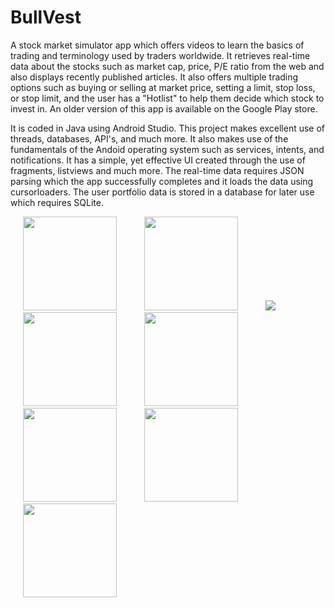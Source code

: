 # BullVest

A stock market simulator app which offers videos to learn the basics of trading and terminology used by traders worldwide. It retrieves real-time data about the stocks such as market cap, price, P/E ratio from the web and also displays recently published articles. It also offers multiple trading options such as buying or selling at market price, setting a limit, stop loss, or stop limit, and the user has a "Hotlist" to help them decide which stock to invest in. An older version of this app is available on the Google Play store.

It is coded in Java using Android Studio. This project makes excellent use of threads, databases, API's, and much more. It also makes use of the fundamentals of the Andoid operating system such as services, intents, and notifications. It has a simple, yet effective UI created through the use of fragments, listviews and much more. The real-time data requires JSON parsing which the app successfully completes and it loads the data using cursorloaders. The user portfolio data is stored in a database for later use which requires SQLite.

<p float="left">
  <img src="https://user-images.githubusercontent.com/43008021/58757633-a5741d80-84dd-11e9-94aa-831df546ae0b.jpg" width="150" hspace="20"/>
  <img src="https://user-images.githubusercontent.com/43008021/58757664-24695600-84de-11e9-8e5c-ed76d6c35d96.jpg" width="150" hspace="20"/>
  <img src="https://user-images.githubusercontent.com/43008021/59006454-0eb2a400-87f0-11e9-923e-e3c114bc6c1f.jpg" witdh="150" hspace="20"/>
  <img src="https://user-images.githubusercontent.com/43008021/58757676-3f3bca80-84de-11e9-927e-2beec8665774.jpg" width="150" hspace="20"/>
  <img src="https://user-images.githubusercontent.com/43008021/58757689-7d38ee80-84de-11e9-99db-d35eeb7bda1b.jpg" width="150" hspace="20"/>
  <img src="https://user-images.githubusercontent.com/43008021/59005923-74e9f780-87ed-11e9-8ec4-3b439cf0e159.jpg" width="150" hspace="20"/>
  <img src="https://user-images.githubusercontent.com/43008021/59005955-964ae380-87ed-11e9-98a1-ae5c54c50798.jpg" width="150" hspace="20"/>
  <img src="https://user-images.githubusercontent.com/43008021/59005984-b8dcfc80-87ed-11e9-9a9d-786d3c6f6d86.jpg" width="150" hspace="20"/>
</p>
